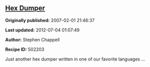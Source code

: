 ## [Hex Dumper](https://code.activestate.com/recipes/502203-hex-dumper)

**Originally published:** 2007-02-01 21:46:37

**Last updated:** 2012-07-04 01:07:49

**Author:** Stephen Chappell

**Recipe ID:** 502203

Just another hex dumper written in one of our favorite languages ...
